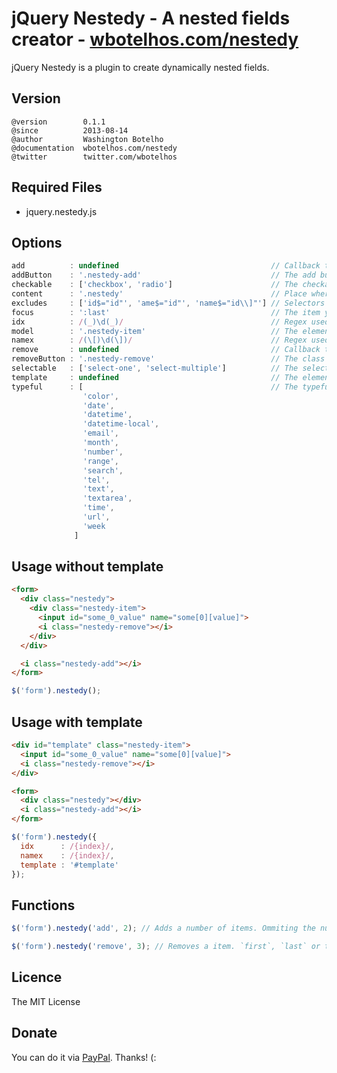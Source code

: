 # jQuery Nestedy - A nested fields creator - [wbotelhos.com/nestedy](http://wbotelhos.com/nestedy)

jQuery Nestedy is a plugin to create dynamically nested fields.

## Version

```
@version        0.1.1
@since          2013-08-14
@author         Washington Botelho
@documentation  wbotelhos.com/nestedy
@twitter        twitter.com/wbotelhos
```

## Required Files

+ jquery.nestedy.js

## Options

```js
add          : undefined                                  // Callback trigged when the add button is clicked.
addButton    : '.nestedy-add'                             // The add button element.
checkable    : ['checkbox', 'radio']                      // The checkable fields. This fields will be checked with checked="checked".
content      : '.nestedy'                                 // Place where the items will be copied.
excludes     : ['id$="id"', 'ame$="id"', 'name$="id\\]"'] // Selectors used to exclude field of a item before clone it.
focus        : ':last'                                    // The item you want focus, you can choose `:first`, `:last` or `undefined`.
idx          : /(_)\d(_)/                                 // Regex used to find the dynamic parte of the id of the field that will be changed.
model        : '.nestedy-item'                            // The element inside the `content` that will be used as a model to be cloned.
namex        : /(\[)\d(\])/                               // Regex used to find the dynamic parte of the name of the field that will be changed.
remove       : undefined                                  // Callback trigged before an item be removed.
removeButton : '.nestedy-remove'                          // The class name of the remove button.
selectable   : ['select-one', 'select-multiple']          // The selectable fields. This fields will be selected with selected="selected"
template     : undefined                                  // The element inside the `body` that will be used as a model to be cloned.
typeful      : [                                          // The typeful fields.
                'color',
                'date',
                'datetime',
                'datetime-local',
                'email',
                'month',
                'number',
                'range',
                'search',
                'tel',
                'text',
                'textarea',
                'time',
                'url',
                'week
              ]
```

## Usage without template

```html
<form>
  <div class="nestedy">
    <div class="nestedy-item">
      <input id="some_0_value" name="some[0][value]">
      <i class="nestedy-remove"></i>
    </div>
  </div>

  <i class="nestedy-add"></i>
</form>
```

```js
$('form').nestedy();
```

## Usage with template

```html
<div id="template" class="nestedy-item">
  <input id="some_0_value" name="some[0][value]">
  <i class="nestedy-remove"></i>
</div>

<form>
  <div class="nestedy"></div>
  <i class="nestedy-add"></i>
</form>
```

```js
$('form').nestedy({
  idx      : /{index}/,
  namex    : /{index}/,
  template : '#template'
});
```

## Functions

```js
$('form').nestedy('add', 2); // Adds a number of items. Ommiting the number, 1 is de default.

$('form').nestedy('remove', 3); // Removes a item. `first`, `last` or the number. Ommiting it, last is de default.
```

## Licence

The MIT License

## Donate

You can do it via [PayPal](https://www.paypal.com/cgi-bin/webscr?cmd=_donations&business=X8HEP2878NDEG&item_name=jQuery%20Nestedy). Thanks! (:
